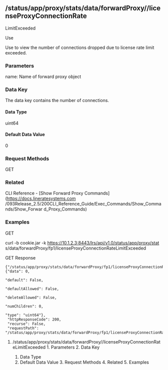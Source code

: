 ## /status/app/proxy/stats/data/forwardProxy/<name>/licenseProxyConnectionRate
LimitExceeded

Use

Use to view the number of connections dropped due to license rate limit
exceeded.

### Parameters

name: Name of forward proxy object

### Data Key

The data key contains the number of connections.

#### Data Type

uint64

#### Default Data Value

0

### Request Methods

GET

### Related

CLI Reference - [Show Forward Proxy Commands](https://docs.lineratesystems.com
/093Release_2.5/200CLI_Reference_Guide/Exec_Commands/Show_Commands/Show_Forwar
d_Proxy_Commands)

### Examples

GET

curl -b cookie.jar -k https://10.1.2.3:8443/lrs/api/v1.0/status/app/proxy/stat
s/data/forwardProxy/fp1/licenseProxyConnectionRateLimitExceeded

GET Response

    
    {"/status/app/proxy/stats/data/forwardProxy/fp1/licenseProxyConnectionRateLimitExceeded": {"data": 0,
                                                                                                  "default": False,
                                                                                                  "defaultAllowed": False,
                                                                                                  "deleteAllowed": False,
                                                                                                  "numChildren": 0,
                                                                                                  "type": "uint64"},
     "httpResponseCode": 200,
     "recurse": False,
     "requestPath": "/status/app/proxy/stats/data/forwardProxy/fp1/licenseProxyConnectionRateLimitExceeded"}
    

  1. /status/app/proxy/stats/data/forwardProxy/<name>/licenseProxyConnectionRateLimitExceeded
    1. Parameters
    2. Data Key
      1. Data Type
      2. Default Data Value
    3. Request Methods
    4. Related
    5. Examples

